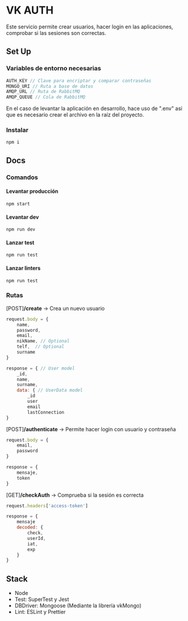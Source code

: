 # VK AUTH
Este servicio permite crear usuarios, hacer login en las aplicaciones, comprobar si las sesiones son correctas.

## Set Up
### Variables de entorno necesarias
```js
AUTH_KEY // Clave para encriptar y comparar contraseñas
MONGO_URI // Ruta a base de datos
AMQP_URL // Ruta de RabbitMQ
AMQP_QUEUE // Cola de RabbitMQ
```
En el caso de levantar la aplicación en desarrollo, hace uso de ".env" así que es necesario crear el archivo en la raíz del proyecto.

### Instalar  
`npm i`

## Docs

### Comandos

#### Levantar producción
`npm start`

#### Levantar dev
`npm run dev`

#### Lanzar test
`npm run test`

#### Lanzar linters
`npm run test`

### Rutas   
[POST]**/create** -> Crea un nuevo usuario
```js
request.body = {
    name,  
    password,  
    email,  
    nikName, // Optional  
    telf,  // Optional
    surname 
}
```
```js
response = { // User model
    _id,
    name,
    surname,
    data: { // UserData model
        _id
        user
        email
        lastConnection
}
```

[POST]**/authenticate** -> Permite hacer login con usuario y contraseña
```js
request.body = {
    email,
    password
}
```

```js
response = {
    mensaje,
    token
}
```
[GET]**/checkAuth** -> Comprueba si la sesión es correcta
```js
request.headers['access-token']
```

```js
response = {
    mensaje
    decoded: {
        check,
        userId,
        iat,
        exp
    }
}
```

## Stack
- Node
- Test: SuperTest y Jest
- DBDriver: Mongoose (Mediante la librería vkMongo)
- Lint: ESLint y Prettier
